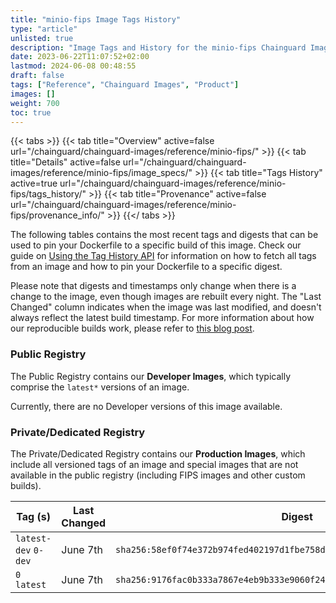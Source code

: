 ```yaml
---
title: "minio-fips Image Tags History"
type: "article"
unlisted: true
description: "Image Tags and History for the minio-fips Chainguard Image"
date: 2023-06-22T11:07:52+02:00
lastmod: 2024-06-08 00:48:55
draft: false
tags: ["Reference", "Chainguard Images", "Product"]
images: []
weight: 700
toc: true
---
```


{{< tabs >}}
{{< tab title="Overview" active=false url="/chainguard/chainguard-images/reference/minio-fips/" >}}
{{< tab title="Details" active=false url="/chainguard/chainguard-images/reference/minio-fips/image_specs/" >}}
{{< tab title="Tags History" active=true url="/chainguard/chainguard-images/reference/minio-fips/tags_history/" >}}
{{< tab title="Provenance" active=false url="/chainguard/chainguard-images/reference/minio-fips/provenance_info/" >}}
{{</ tabs >}}

The following tables contains the most recent tags and digests that can be used to pin your Dockerfile to a specific build of this image. Check our guide on [Using the Tag History API](/chainguard/chainguard-images/using-the-tag-history-api/) for information on how to fetch all tags from an image and how to pin your Dockerfile to a specific digest.

Please note that digests and timestamps only change when there is a change to the image, even though images are rebuilt every night. The "Last Changed" column indicates when the image was last modified, and doesn't always reflect the latest build timestamp. For more information about how our reproducible builds work, please refer to [this blog post](https://www.chainguard.dev/unchained/reproducing-chainguards-reproducible-image-builds).

### Public Registry
The Public Registry contains our **Developer Images**, which typically comprise the `latest*` versions of an image.

Currently, there are no Developer versions of this image available.

### Private/Dedicated Registry
The Private/Dedicated Registry contains our **Production Images**, which include all versioned tags of an image and special images that are not available in the public registry (including FIPS images and other custom builds).

| Tag (s)               | Last Changed | Digest                                                                    |
|-----------------------|--------------|---------------------------------------------------------------------------|
|  `latest-dev` `0-dev` | June 7th     | `sha256:58ef0f74e372b974fed402197d1fbe758df83bf001de4367bce3422a15bcd8d0` |
|  `0` `latest`         | June 7th     | `sha256:9176fac0b333a7867e4eb9b333e9060f2451f2e7d7ed089f95569e227a128883` |

